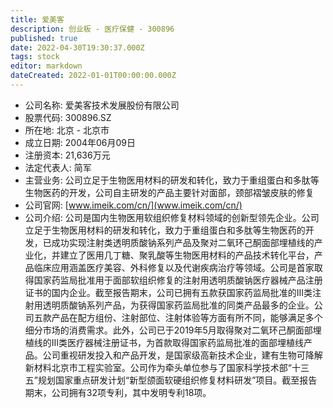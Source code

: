 ```yaml
---
title: 爱美客
description: 创业板 - 医疗保健 - 300896
published: true
date: 2022-04-30T19:30:37.000Z
tags: stock
editor: markdown
dateCreated: 2022-01-01T00:00:00.000Z
---
```


- 公司名称: 爱美客技术发展股份有限公司
- 股票代码: 300896.SZ
- 所在地: 北京 - 北京市
- 成立日期: 2004年06月09日
- 注册资本: 21,636万元
- 法定代表人: 简军
- 主营业务: 公司立足于生物医用材料的研发和转化，致力于重组蛋白和多肽等生物医药的开发，公司自主研发的产品主要针对面部，颈部褶皱皮肤的修复
- 公司官网: [www.imeik.com/cn/](www.imeik.com/cn/)
- 公司介绍: 公司是国内生物医用软组织修复材料领域的创新型领先企业。公司立足于生物医用材料的研发和转化，致力于重组蛋白和多肽等生物医药的开发，已成功实现注射类透明质酸钠系列产品及聚对二氧环己酮面部埋植线的产业化，并建立了医用几丁糖、聚乳酸等生物医用材料的产品技术转化平台，产品临床应用涵盖医疗美容、外科修复以及代谢疾病治疗等领域。公司是首家取得国家药监局批准用于面部软组织修复的注射用透明质酸钠医疗器械产品注册证书的国内企业。截至报告期末，公司已拥有五款获国家药监局批准的III类注射用透明质酸钠系列产品，为获得国家药监局批准的同类产品最多的企业。公司五款产品在配方组份、注射部位、注射体验等方面有所不同，能够满足多个细分市场的消费需求。此外，公司已于2019年5月取得聚对二氧环己酮面部埋植线的III类医疗器械注册证书，为首款取得国家药监局批准的面部埋植线产品。公司重视研发投入和产品开发，是国家级高新技术企业，建有生物可降解新材料北京市工程实验室。公司作为牵头单位参与了国家科学技术部“十三五”规划国家重点研发计划“新型颌面软硬组织修复材料研发”项目。截至报告期末，公司拥有32项专利，其中发明专利18项。


